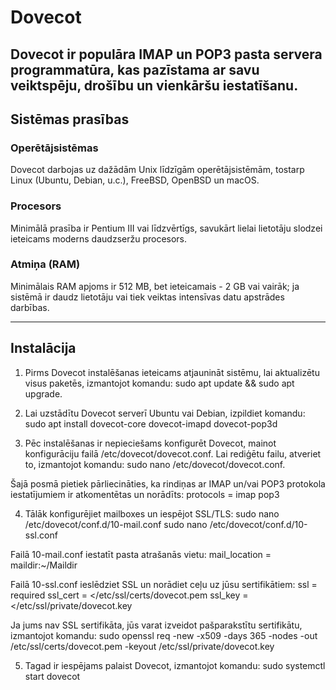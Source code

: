 # Dovecot
Dovecot ir populāra IMAP un POP3 pasta servera programmatūra, kas pazīstama ar savu veiktspēju, drošību un vienkāršu iestatīšanu.
---

## Sistēmas prasības

### Operētājsistēmas
Dovecot darbojas uz dažādām Unix līdzīgām operētājsistēmām, tostarp Linux (Ubuntu, Debian, u.c.), FreeBSD, OpenBSD un macOS.

### Procesors
Minimālā prasība ir Pentium III vai līdzvērtīgs, savukārt lielai lietotāju slodzei ieteicams moderns daudzseržu procesors.

### Atmiņa (RAM)
Minimālais RAM apjoms ir 512 MB, bet ieteicamais - 2 GB vai vairāk; ja sistēmā ir daudz lietotāju vai tiek veiktas intensīvas datu apstrādes darbības.

---

## Instalācija

1. Pirms Dovecot instalēšanas ieteicams atjaunināt sistēmu, lai aktualizētu visus paketēs, izmantojot komandu: 
sudo apt update && sudo apt upgrade.

2. Lai uzstādītu Dovecot serverī Ubuntu vai Debian, izpildiet komandu:
sudo apt install dovecot-core dovecot-imapd dovecot-pop3d

3. Pēc instalēšanas ir nepieciešams konfigurēt Dovecot, mainot konfigurāciju failā /etc/dovecot/dovecot.conf.
Lai rediģētu failu, atveriet to, izmantojot komandu: 
sudo nano /etc/dovecot/dovecot.conf.

Šajā posmā pietiek pārliecināties, ka rindiņas ar IMAP un/vai POP3 protokola iestatījumiem ir atkomentētas un norādīts: 
protocols = imap pop3

4. Tālāk konfigurējiet mailboxes un iespējot SSL/TLS:
sudo nano /etc/dovecot/conf.d/10-mail.conf
sudo nano /etc/dovecot/conf.d/10-ssl.conf

Failā 10-mail.conf iestatīt pasta atrašanās vietu:
mail_location = maildir:~/Maildir

Failā 10-ssl.conf ieslēdziet SSL un norādiet ceļu uz jūsu sertifikātiem:
ssl = required
ssl_cert = </etc/ssl/certs/dovecot.pem
ssl_key = </etc/ssl/private/dovecot.key

Ja jums nav SSL sertifikāta, jūs varat izveidot pašparakstītu sertifikātu, izmantojot komandu:
sudo openssl req -new -x509 -days 365 -nodes -out /etc/ssl/certs/dovecot.pem -keyout /etc/ssl/private/dovecot.key

5. Tagad ir iespējams palaist Dovecot, izmantojot komandu:
sudo systemctl start dovecot










